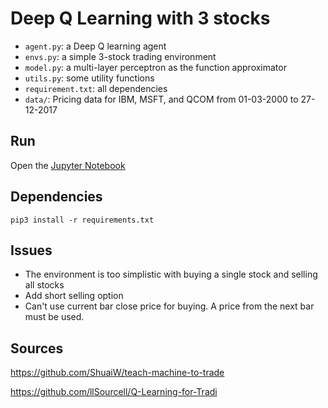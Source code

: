 # Deep Q Learning with 3 stocks

- `agent.py`: a Deep Q learning agent
- `envs.py`: a simple 3-stock trading environment
- `model.py`: a multi-layer perceptron as the function approximator
- `utils.py`: some utility functions
- `requirement.txt`: all dependencies
- `data/`: Pricing data for IBM, MSFT, and QCOM from 01-03-2000 to 27-12-2017

## Run

Open the [Jupyter Notebook](deep-q-learning-agent.ipynb)

## Dependencies

`pip3 install -r requirements.txt`

## Issues

- The environment is too simplistic with buying a single stock and selling all stocks
- Add short selling option
- Can't use current bar close price for buying. A price from the next bar must be used.

## Sources

https://github.com/ShuaiW/teach-machine-to-trade

https://github.com/llSourcell/Q-Learning-for-Tradi
